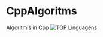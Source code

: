 # CppAlgoritms
Algoritmis in Cpp
![TOP Linguagens](https://github-readme-stats.vercel.app/api/top-langs/?username=devDaviHtrb&layout=compact&theme=dracula)
